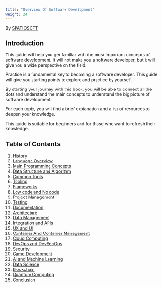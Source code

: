 ```yaml
---
title: "Overview Of Software Development"
weight: 24
---
```


By [SPATIOSOFT](https://spatiosoft.com)

## Introduction

This guide will help you get familiar with the most important concepts of software development.
It will not make you a software developer, but it will give you a wide perspective on the field. 

Practice is a fundamental key to becoming a software developer. This guide will give you starting points to explore and practice by yourself.

By starting your journey with this book, you will be able to connect all the dots and understand the main concepts to understand the big picture of software development.

For each topic, you will find a brief explanation and a list of resources to deepen your knowledge.

This guide is suitable for beginners and for those who want to refresh their knowledge.

## Table of Contents

1. [History](history)
2. [Language Overview](language-overview)
3. [Main Programming Concepts](main-programming-concepts)
4. [Data Structure and Algorithm](data-structure-and-algo)
5. [Common Tools](common-tools)
6. [Tooling](tooling)
7. [Frameworks](frameworks)
8. [Low code and No code](low-code-no-code)
9. [Project Management](project-management)
10. [Testing](testing)
11. [Documentation](documentation)
12. [Architecture](architecture)
13. [Data Management](data-management)
14. [Integration and APIs](integration-and-apis)
15. [UX and UI](ux-and-ui)
16. [Container And Container Management](container-and-container-management)
17. [Cloud Computing](cloud-computing)
18. [DevOps and DevSecOps](devops-devsecops)
19. [Security](security)
20. [Game Development](game-development)
21. [AI and Machine Learning](ai-and-machine-learning)
22. [Data Science](data-science)
23. [Blockchain](blockchain)
24. [Quantum Computing](quantum-computing)
25. [Conclusion](conclusion)